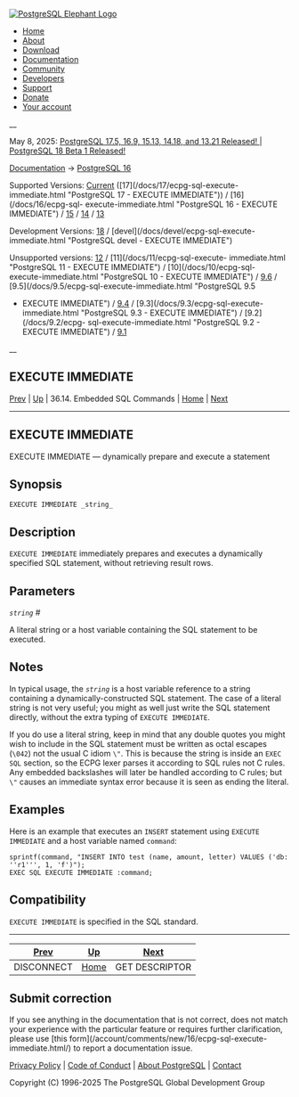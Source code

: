 [ ![PostgreSQL Elephant Logo](/media/img/about/press/elephant.png) ](/)

  * [Home](/ "Home")
  * [About](/about/ "About")
  * [Download](/download/ "Download")
  * [Documentation](/docs/ "Documentation")
  * [Community](/community/ "Community")
  * [Developers](/developer/ "Developers")
  * [Support](/support/ "Support")
  * [Donate](/about/donate/ "Donate")
  * [Your account](/account/ "Your account")

__

May 8, 2025: [ PostgreSQL 17.5, 16.9, 15.13, 14.18, and 13.21 Released! ](/about/news/postgresql-175-169-1513-1418-and-1321-released-3072/) | [ PostgreSQL 18 Beta 1 Released! ](/about/news/postgresql-18-beta-1-released-3070/)

[Documentation](/docs/ "Documentation") -> [PostgreSQL
16](/docs/16/index.html)

Supported Versions: [Current](/docs/current/ecpg-sql-execute-immediate.html
"PostgreSQL 17 - EXECUTE IMMEDIATE") ([17](/docs/17/ecpg-sql-execute-
immediate.html "PostgreSQL 17 - EXECUTE IMMEDIATE")) / [16](/docs/16/ecpg-sql-
execute-immediate.html "PostgreSQL 16 - EXECUTE IMMEDIATE") /
[15](/docs/15/ecpg-sql-execute-immediate.html "PostgreSQL 15 - EXECUTE
IMMEDIATE") / [14](/docs/14/ecpg-sql-execute-immediate.html "PostgreSQL 14 -
EXECUTE IMMEDIATE") / [13](/docs/13/ecpg-sql-execute-immediate.html
"PostgreSQL 13 - EXECUTE IMMEDIATE")

Development Versions: [18](/docs/18/ecpg-sql-execute-immediate.html
"PostgreSQL 18 - EXECUTE IMMEDIATE") / [devel](/docs/devel/ecpg-sql-execute-
immediate.html "PostgreSQL devel - EXECUTE IMMEDIATE")

Unsupported versions: [12](/docs/12/ecpg-sql-execute-immediate.html
"PostgreSQL 12 - EXECUTE IMMEDIATE") / [11](/docs/11/ecpg-sql-execute-
immediate.html "PostgreSQL 11 - EXECUTE IMMEDIATE") / [10](/docs/10/ecpg-sql-
execute-immediate.html "PostgreSQL 10 - EXECUTE IMMEDIATE") /
[9.6](/docs/9.6/ecpg-sql-execute-immediate.html "PostgreSQL 9.6 - EXECUTE
IMMEDIATE") / [9.5](/docs/9.5/ecpg-sql-execute-immediate.html "PostgreSQL 9.5
- EXECUTE IMMEDIATE") / [9.4](/docs/9.4/ecpg-sql-execute-immediate.html
"PostgreSQL 9.4 - EXECUTE IMMEDIATE") / [9.3](/docs/9.3/ecpg-sql-execute-
immediate.html "PostgreSQL 9.3 - EXECUTE IMMEDIATE") / [9.2](/docs/9.2/ecpg-
sql-execute-immediate.html "PostgreSQL 9.2 - EXECUTE IMMEDIATE") /
[9.1](/docs/9.1/ecpg-sql-execute-immediate.html "PostgreSQL 9.1 - EXECUTE
IMMEDIATE")

__

EXECUTE IMMEDIATE  
---  
[Prev](ecpg-sql-disconnect.html "DISCONNECT")  | [Up](ecpg-sql-commands.html "36.14. Embedded SQL Commands") | 36.14. Embedded SQL Commands | [Home](index.html "PostgreSQL 16.9 Documentation") |  [Next](ecpg-sql-get-descriptor.html "GET DESCRIPTOR")  
  
* * *

## EXECUTE IMMEDIATE

EXECUTE IMMEDIATE — dynamically prepare and execute a statement

## Synopsis

    
    
    EXECUTE IMMEDIATE _string_
    

## Description

`EXECUTE IMMEDIATE` immediately prepares and executes a dynamically specified
SQL statement, without retrieving result rows.

## Parameters

_`string`_ #

    

A literal string or a host variable containing the SQL statement to be
executed.

## Notes

In typical usage, the _`string`_ is a host variable reference to a string
containing a dynamically-constructed SQL statement. The case of a literal
string is not very useful; you might as well just write the SQL statement
directly, without the extra typing of `EXECUTE IMMEDIATE`.

If you do use a literal string, keep in mind that any double quotes you might
wish to include in the SQL statement must be written as octal escapes (`\042`)
not the usual C idiom `\"`. This is because the string is inside an `EXEC SQL`
section, so the ECPG lexer parses it according to SQL rules not C rules. Any
embedded backslashes will later be handled according to C rules; but `\"`
causes an immediate syntax error because it is seen as ending the literal.

## Examples

Here is an example that executes an `INSERT` statement using `EXECUTE
IMMEDIATE` and a host variable named `command`:

    
    
    sprintf(command, "INSERT INTO test (name, amount, letter) VALUES ('db: ''r1''', 1, 'f')");
    EXEC SQL EXECUTE IMMEDIATE :command;
    

## Compatibility

`EXECUTE IMMEDIATE` is specified in the SQL standard.

* * *

[Prev](ecpg-sql-disconnect.html "DISCONNECT")  | [Up](ecpg-sql-commands.html "36.14. Embedded SQL Commands") |  [Next](ecpg-sql-get-descriptor.html "GET DESCRIPTOR")  
---|---|---  
DISCONNECT  | [Home](index.html "PostgreSQL 16.9 Documentation") |  GET DESCRIPTOR  
  
## Submit correction

If you see anything in the documentation that is not correct, does not match
your experience with the particular feature or requires further clarification,
please use [this form](/account/comments/new/16/ecpg-sql-execute-
immediate.html/) to report a documentation issue.

[Privacy Policy](/about/privacypolicy) | [Code of Conduct](/about/policies/coc/) | [About PostgreSQL](/about/) | [Contact](/about/contact/)  

Copyright (C) 1996-2025 The PostgreSQL Global Development Group

